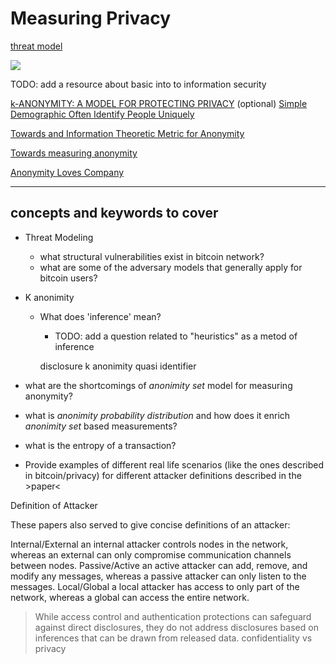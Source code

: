 # Measuring Privacy

[threat model](https://en.wikipedia.org/wiki/Threat_model)

![](https://imgs.xkcd.com/comics/security.png)

TODO: add a resource about basic into to information security

[k-ANONYMITY: A MODEL FOR PROTECTING PRIVACY](https://web.archive.org/web/20210720143809/https://www.win.tue.nl/~jhartog/CourseVerif/Papers/10.1.1.90.4099.pdf)
    (optional) [Simple Demographic Often Identify People Uniquely](https://dataprivacylab.org/projects/identifiability/paper1.pdf)

[Towards and Information Theoretic Metric for Anonymity](http://www0.cs.ucl.ac.uk/staff/G.Danezis/papers/set.pdf)

[Towards measuring anonymity](https://www.esat.kuleuven.be/cosic/publications/article-89.pdf)

[Anonymity Loves Company](https://www.freehaven.net/anonbib/cache/oreilly-usability.pdf)

---

## concepts and keywords to cover

- Threat Modeling
  - what structural vulnerabilities exist in bitcoin network?
  - what are some of the adversary models that generally apply for bitcoin users?

- K anonimity
  - What does 'inference' mean?
    - TODO: add a question related to "heuristics" as a metod of inference
    
    disclosure
    k anonimity
    quasi identifier
    
- what are the shortcomings of *anonimity set* model for measuring anonymity?

- what is *anonimity probability distribution* and how does it enrich *anonimity set* based measurements?

- what is the entropy of a transaction?

- Provide examples of different real life scenarios (like the ones described in bitcoin/privacy) for different attacker definitions described in the >paper<

Definition of Attacker

These papers also served to give concise definitions of an attacker:

Internal/External
    an internal attacker controls nodes in the network, whereas an external can only compromise communication channels between nodes.
Passive/Active
    an active attacker can add, remove, and modify any messages, whereas a passive attacker can only listen to the messages.
Local/Global
    a local attacker has access to only part of the network, whereas a global can access the entire network.

> While access control and authentication protections can safeguard against direct disclosures, they do not address disclosures based on inferences that can be drawn from released data.
    confidentiality vs privacy 


